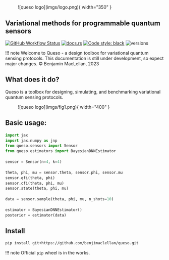 #
<figure markdown>
  ![queso logo](imgs/logo.png){ width="350" }
  <figcaption></figcaption>
</figure>


## Variational methods for programmable quantum sensors
[![GitHub Workflow Status](https://img.shields.io/badge/build-passing-brightgreen)](https://github.com/ki3-qbt/graph-compiler/actions)
[![docs.rs](https://img.shields.io/badge/docs-passing-brightgreen)](https://github.com/ki3-qbt/graph-compiler/tree/gh-pages)
[![Code style: black](https://img.shields.io/badge/code%20style-black-000000.svg)](https://github.com/ambv/black)
![versions](https://img.shields.io/badge/python-3.8%20%7C%203.9%20%7C%203.10-blue)

!!! note
    Welcome to Queso - a design toolbox for variational quantum sensing protocols. 
    This documentation is still under development, so expect major changes.
    © Benjamin MacLellan, 2023



## What does it do?
Queso is a toolbox for designing, simulating, and benchmarking variational quantum sensing protocols.
<figure markdown>
  ![queso logo](imgs/fig1.png){ width="400" }
  <figcaption></figcaption>
</figure>

## Basic usage:
```py
import jax
import jax.numpy as jnp
from queso.sensors import Sensor
from queso.estimators import BayesianDNNEstimator

sensor = Sensor(n=4, k=4)

theta, phi, mu = sensor.theta, sensor.phi, sensor.mu
sensor.qfi(theta, phi)
sensor.cfi(theta, phi, mu)
sensor.state(theta, phi, mu)

data = sensor.sample(theta, phi, mu, n_shots=10)

estimator = BayesianDNNEstimator()
posterior = estimator(data)
```



## Install
```bash
pip install git+https://github.com/benjimaclellan/queso.git
```
!!! note
    Official `pip` wheel is in the works.
